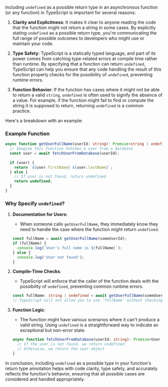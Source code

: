Including `undefined` as a possible return type in an asynchronous function (or any function) in TypeScript is important for several reasons:

1. **Clarity and Explicitness**: It makes it clear to anyone reading the code that the function might not return a string in some cases. By explicitly stating `undefined` as a possible return type, you're communicating the full range of possible outcomes to developers who might use or maintain your code.

2. **Type Safety**: TypeScript is a statically typed language, and part of its power comes from catching type-related errors at compile time rather than runtime. By specifying that a function can return `undefined`, TypeScript can help you ensure that any code handling the result of this function properly checks for the possibility of `undefined`, preventing runtime errors.

3. **Function Behavior**: If the function has cases where it might not be able to return a valid `string`, `undefined` is often used to signify the absence of a value. For example, if the function might fail to find or compute the string it is supposed to return, returning `undefined` is a common practice.

Here's a breakdown with an example:

### Example Function
```typescript
async function getUserFullName(userId: string): Promise<string | undefined> {
  // Imagine this function fetches a user from a database
  const user = await fetchUserFromDatabase(userId);
  
  if (user) {
    return `${user.firstName} ${user.lastName}`;
  } else {
    // If user is not found, return undefined
    return undefined;
  }
}
```

### Why Specify `undefined`?

1. **Documentation for Users**:
   - When someone calls `getUserFullName`, they immediately know they need to handle the case where the function might return `undefined`.
   ```typescript
   const fullName = await getUserFullName(someUserId);
   if (fullName) {
     console.log(`User's full name is ${fullName}`);
   } else {
     console.log('User not found');
   }
   ```

2. **Compile-Time Checks**:
   - TypeScript will enforce that the caller of the function deals with the possibility of `undefined`, preventing common runtime errors.
   ```typescript
   const fullName: string | undefined = await getUserFullName(someUserId);
   // TypeScript will not allow you to use `fullName` without checking for `undefined`
   ```

3. **Function Logic**:
   - The function might have various scenarios where it can't produce a valid string. Using `undefined` is a straightforward way to indicate an exceptional but non-error state.
   ```typescript
   async function fetchUserFromDatabase(userId: string): Promise<User | undefined> {
     // If the user is not found, we return undefined
     // Otherwise, we return the user object
   }
   ```

In conclusion, including `undefined` as a possible type in your function's return type annotation helps with code clarity, type safety, and accurately reflects the function's behavior, ensuring that all possible cases are considered and handled appropriately.